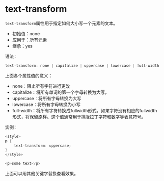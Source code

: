 text-transform
========

`text-transform`属性用于指定如何大小写一个元素的文本。

 - 初始值：none
 - 应用于：所有元素
 - 继承：yes
 
语法：

```c
text-transform: none | capitalize | uppercase | lowercase | full-width
```

上面各个属性值的意义：

 - none：阻止所有字符进行更改
 - capitalize：将所有单词的第一个字母转换为大写。
 - uppercase：将所有字母转换为大写
 - lowercase：将所有字母转换为小写
 - full-width：将所有字符转换成fullwidth形式。如果字符没有相应的fullwidth形式，将保留原样。这个值通常用于排版拉丁字符和数字等表意符号。

实例：

```c
<style>
p {
	text-transform: uppercase;
}
</style>

<p>some text</p>
```

上面可以用其他关键字替换查看效果。

